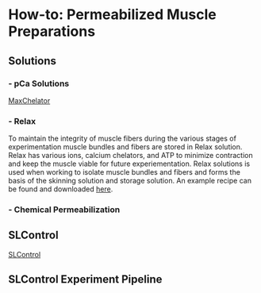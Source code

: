 # How-to: Permeabilized Muscle Preparations
## Solutions
### - pCa Solutions
[MaxChelator](https://somapp.ucdmc.ucdavis.edu/pharmacology/bers/maxchelator/)
### - Relax
To maintain the integrity of muscle fibers during the various stages of experimentation muscle bundles and fibers are stored in Relax solution. Relax has various ions, calcium chelators, and ATP to minimize contraction and keep the muscle viable for future experiementation. Relax solutions is used when working to isolate muscle bundles and fibers and forms the basis of the skinning solution and storage solution. An example recipe can be found and downloaded [here](https://github.com/Campbell-Muscle-Lab/How-to_Permeabilized_Muscle_Preparations/Solutions/Relax/).
### - Chemical Permeabilization
## SLControl
[SLControl](http://www.uky.edu/~kscamp3/SLControl/)
## SLControl Experiment Pipeline
